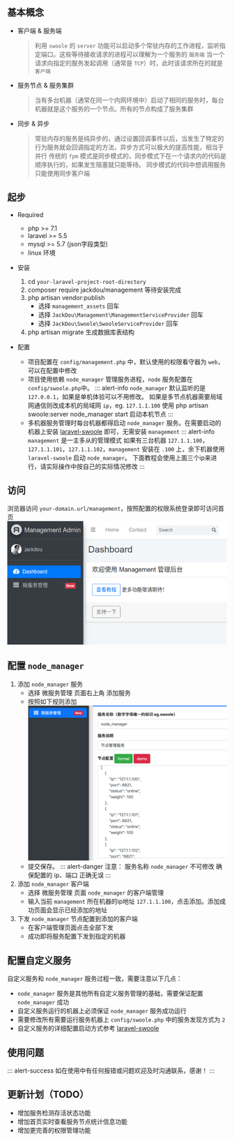 
## 基本概念
- 客户端 & 服务端
    > 利用 `swoole` 的 `server` 功能可以启动多个常驻内存的工作进程，监听指定端口。这些等待接收请求的进程可以理解为一个服务的 `服务端`
    > 当一个请求向指定的服务发起调用（通常是 `TCP`）时，此时该请求所在的就是 `客户端`

- 服务节点 & 服务集群
    > 当有多台机器（通常在同一个内网环境中）启动了相同的服务时，每台机器就是这个服务的一个节点。所有的节点构成了服务集群
    
- 同步 & 异步
    > 常驻内存的服务是纯异步的，通过设置回调事件以后，当发生了特定的行为服务就会回调指定的方法，异步方式可以极大的提高性能，相当于并行
    > 传统的 `fpm` 模式是同步模式的，同步模式下在一个请求内的代码是顺序执行的，如果发生阻塞就只能等待。
    > 同步模式的代码中想调用服务只能使用同步客户端
    
## 起步

- Required
    - php >= 7.1
    - laravel >= 5.5
    - mysql >= 5.7 (json字段类型)
    - linux 环境

- 安装
    1. cd `your-laravel-project-root-directory` 
    2. composer require jackdou/management 等待安装完成
    3. php artisan vendor:publish
        - 选择 `management_assets` 回车
        - 选择 `JackDou\Management\ManagementServiceProvider` 回车
        - 选择 `JackDou\Swoole\SwooleServiceProvider` 回车
    4. php artisan migrate 生成数据库表结构
    
- 配置
    - 项目配置在 `config/management.php` 中，默认使用的权限看守器为 `web`，可以在配置中修改
    - 项目使用依赖 `node_manager` 管理服务进程，`node` 服务配置在 `config/swoole.php`中。
        ::: alert-info
        `node_manager` 默认监听的是 `127.0.0.1`，如果是单机体验可以不用修改。
        如果是多节点机器需要局域网通信则改成本机的局域网 `ip`，eg. `127.1.1.100`
        使用 php artisan swoole:server node_manager start 启动本机节点
        :::
    - 多机器服务管理时每台机器都得启动 `node_manager` 服务。在需要启动的机器上安装 [laravel-swoole](http://jackdou.com:81/#!md/laravel-swoole.md) 即可，无需安装 `management`
        ::: alert-info
        `management` 是一主多从的管理模式
        如果有三台机器 `127.1.1.100`，`127.1.1.101`，`127.1.1.102`，`management` 安装在 `.100` 上，余下机器使用`laravel-swoole` 启动 `node_manager`。
        下面教程会使用上面三个ip来进行，请实际操作中按自己的实际情况修改
        :::
## 访问
浏览器访问 `your-domain.url/management`，按照配置的权限系统登录即可访问首页
    ![首页](../img/management_home.png)
    
## 配置 `node_manager`
1. 添加 `node_manager` 服务
    - 选择 微服务管理 页面右上角 添加服务
    - 按照如下规则添加
        ![添加服务](../img/management_create.png)
    - 提交保存。
        ::: alert-danger
        注意：
            服务名称 `node_manager` 不可修改
            确保配置的 ip、端口 正确无误
        :::
2. 添加 `node_manager` 客户端
    - 选择 微服务管理 页面 `node_manager` 的客户端管理
    - 输入当前 `management` 所在机器的ip地址 `127.1.1.100`，点击添加。添加成功页面会显示已经添加的地址
3. 下发 `node_manager` 节点配置到添加的客户端
    - 在客户端管理页面点击全部下发
    - 成功即将服务配置下发到指定的机器
    
## 配置自定义服务
自定义服务和 `node_manager` 服务过程一致，需要注意以下几点：

- `node_manager` 服务是其他所有自定义服务管理的基础，需要保证配置 `node_manager` 成功
- 自定义服务运行的机器上必须保证 `node_manager` 服务成功运行
- 需要修改所有需要运行服务机器上 `config/swoole.php` 中的服务发现方式为 `2`
- 自定义服务的详细配置启动方式参考 [laravel-swoole](https://github.com/jhabc1314/laravel-swoole)

## 使用问题
::: alert-success
如在使用中有任何报错或问题欢迎及时沟通联系，感谢！
:::

## 更新计划（TODO）
- 增加服务检测存活状态功能
- 增加首页实时查看服务节点统计信息功能
- 增加更完善的权限管理功能